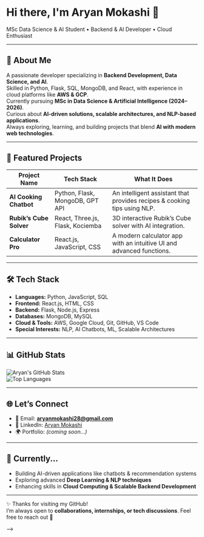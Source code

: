 # Hi there, I'm Aryan Mokashi 👋  
MSc Data Science & AI Student • Backend & AI Developer • Cloud Enthusiast  

---

## 🔹 About Me  
A passionate developer specializing in **Backend Development, Data Science, and AI**.  
Skilled in Python, Flask, SQL, MongoDB, and React, with experience in cloud platforms like **AWS & GCP**.  
Currently pursuing **MSc in Data Science & Artificial Intelligence (2024–2026)**.  
Curious about **AI-driven solutions, scalable architectures, and NLP-based applications**.  
Always exploring, learning, and building projects that blend **AI with modern web technologies**.  

---

## 🚀 Featured Projects  

| Project Name              | Tech Stack                        | What It Does |
|----------------------------|-----------------------------------|--------------|
| **AI Cooking Chatbot**     | Python, Flask, MongoDB, GPT API   | An intelligent assistant that provides recipes & cooking tips using NLP. |
| **Rubik’s Cube Solver**    | React, Three.js, Flask, Kociemba  | 3D interactive Rubik’s Cube solver with AI integration. |
| **Calculator Pro**         | React.js, JavaScript, CSS         | A modern calculator app with an intuitive UI and advanced functions. |

---

## 🛠️ Tech Stack  

- **Languages:** Python, JavaScript, SQL  
- **Frontend:** React.js, HTML, CSS  
- **Backend:** Flask, Node.js, Express  
- **Databases:** MongoDB, MySQL  
- **Cloud & Tools:** AWS, Google Cloud, Git, GitHub, VS Code  
- **Special Interests:** NLP, AI Chatbots, ML, Scalable Architectures  

---

## 📊 GitHub Stats  

![Aryan's GitHub Stats](https://github-readme-stats.vercel.app/api?username=aryanmoka&show_icons=true&theme=tokyonight)  
![Top Languages](https://github-readme-stats.vercel.app/api/top-langs/?username=aryanmoka&layout=compact&theme=tokyonight)  

---

## 🌐 Let’s Connect  

- 📧 Email: **aryanmokashi28@gmail.com**  
- 💼 LinkedIn: [Aryan Mokashi](www.linkedin.com/in/aryanmokashi49)  
- 🌍 Portfolio: *(coming soon...)*  

---

## 🔭 Currently...  
- Building AI-driven applications like chatbots & recommendation systems  
- Exploring advanced **Deep Learning & NLP techniques**  
- Enhancing skills in **Cloud Computing & Scalable Backend Development**  

---

✨ Thanks for visiting my GitHub!  
I’m always open to **collaborations, internships, or tech discussions**. Feel free to reach out 🚀  

-->
